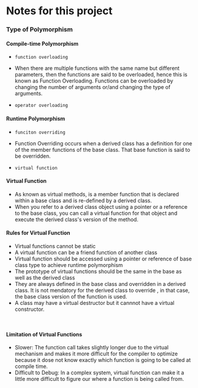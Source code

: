 # Notes for this project

### Type of Polymorphism
#### Compile-time Polymorphism
* ```function overloading```
- When there are multiple functions with the same name but different parameters, then the functions are said to be overloaded, hence this is known as Function Overloading. Functions can be overloaded by changing the number of arguments or/and changing the type of arguments. 
* ```operator overloading```
#### Runtime Polymorphism
* ```funciton overriding```
- Function Overriding occurs when a derived class has a definition for one of the member functions of the base class. That base function is said to be overridden.
* ```virtual function```

#### Virtual Function
- As known as virtual methods, is a member function that is declared within a base class and is re-defined by a derived class.
- When you refer to a derived class object using a pointer or a reference to the base class, you can call a virtual function for that object and execute the derived class's version of the method.

#### Rules for Virtual Function
- Virtual functions cannot be static
- A virtual function can be a friend function of another class
- Virtual function should be accessed using a pointer or reference of base class type to achieve runtime polymorphism
- The prototype of virtual functions should be the same in the base as well as the derived class
- They are always defined in the base class and overridden in a derived class. It is not mendatory for the derived class to override , in that case, the base class version of the function is used.
- A class may have a virtual destructor but it cannnot have a virtual constructor.
<br>

#### Limitation of Virtual Functions
* Slower: The function call takes slightly longer due to the virtual mechanism and makes it more difficult for the compiler to optimize because it dose not know exactly which function is going to be called at compile time.
* Difficult to Debug: In a complex system, virtual function can make it a little more difficult to figure our where a function is being called from.

